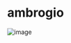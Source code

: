 # ambrogio

![image](https://cloud.githubusercontent.com/assets/3280300/13554987/f6b409de-e3b5-11e5-811c-a5cf91cf2527.png)
